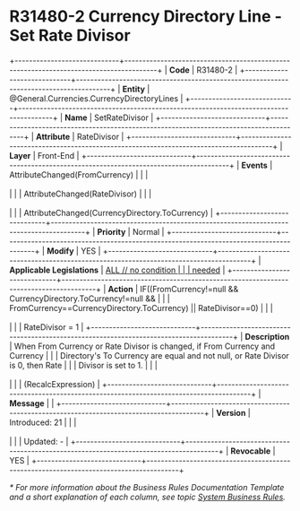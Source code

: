 ﻿---
erp.type: front-end-business-rule
erp.entity: General.Currencies.CurrencyDirectoryLines
---

# R31480-2 Currency Directory Line - Set Rate Divisor
+-----------------------------+---------------------------------------------------------------------------------------+
| **Code**                    | R31480-2                                                                              |
+-----------------------------+---------------------------------------------------------------------------------------+
| **Entity**                  | @General.Currencies.CurrencyDirectoryLines                                            |
+-----------------------------+---------------------------------------------------------------------------------------+
| **Name**                    | SetRateDivisor                                                                        |
+-----------------------------+---------------------------------------------------------------------------------------+
| **Attribute**               | RateDivisor                                                                           |
+-----------------------------+---------------------------------------------------------------------------------------+
| **Layer**                   | Front-End                                                                             |
+-----------------------------+---------------------------------------------------------------------------------------+
| **Events**                  | AttributeChanged(FromCurrency)                                                        |
|                             | <br/><br/>                                                                            |
|                             | AttributeChanged(RateDivisor)                                                         |
|                             | <br/><br/>                                                                            |
|                             | AttributeChanged(CurrencyDirectory.ToCurrency)                                        |
+-----------------------------+---------------------------------------------------------------------------------------+
| **Priority**                | Normal                                                                                |
+-----------------------------+---------------------------------------------------------------------------------------+
| **Modify**                  | YES                                                                                   |
+-----------------------------+---------------------------------------------------------------------------------------+
| **Applicable Legislations** | [ALL // no condition                                                                  |
|                             | needed](xref:applicable-legislations)                                                 |
+-----------------------------+---------------------------------------------------------------------------------------+
| **Action**                  | IF((FromCurrency!=null && CurrencyDirectory.ToCurrency!=null &&                       |
|                             | FromCurrency==CurrencyDirectory.ToCurrency) \|\| RateDivisor==0)                      |
|                             | <br/><br/>                                                                            |
|                             | RateDivisor = 1                                                                       |
+-----------------------------+---------------------------------------------------------------------------------------+
| **Description**             | When From Currency or Rate Divisor is changed, if From Currency and Currency          |
|                             | Directory\'s To Currency are equal and not null, or Rate Divisor is 0, then Rate      |
|                             | Divisor is set to 1.                                                                  |
|                             | <br/><br/>                                                                            |
|                             | (RecalcExpression)                                                                    |
+-----------------------------+---------------------------------------------------------------------------------------+
| **Message**                 |                                                                                       |
+-----------------------------+---------------------------------------------------------------------------------------+
| **Version**                 | Introduced: 21                                                                        |
|                             | <br/><br/>                                                                            |
|                             | Updated: -                                                                            |
+-----------------------------+---------------------------------------------------------------------------------------+
| **Revocable**               | YES                                                                                   |
+-----------------------------+---------------------------------------------------------------------------------------+

*\* For more information about the Business Rules Documentation Template and a short explanation of each column, see
topic [System Business Rules](../templates/template-description-system-business-rules.md).*
